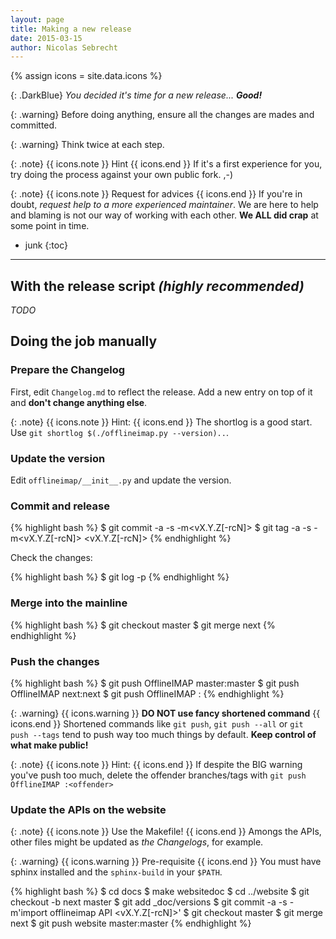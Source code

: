 ```yaml
---
layout: page
title: Making a new release
date: 2015-03-15
author: Nicolas Sebrecht
---
```

{% assign icons = site.data.icons %}


{: .DarkBlue}
*You decided it's time for a new release... **Good!***

{: .warning}
Before doing anything, ensure all the changes are mades and committed.

{: .warning}
Think twice at each step.

{: .note}
{{ icons.note }} Hint {{ icons.end }}
If it's a first experience for you, try doing the process against your own public fork. ,-)

{: .note}
{{ icons.note }} Request for advices {{ icons.end }}
If you're in doubt, *request help to a more experienced maintainer*. We are here to help and blaming is not our way of working with each other. **We ALL did crap** at some point in time.



* junk
{:toc}

---


## With the release script *(highly recommended)*

*TODO*

## Doing the job manually

### Prepare the Changelog

First, edit `Changelog.md` to reflect the release. Add a new entry on top of it and **don't change anything else**.

{: .note}
{{ icons.note }} Hint: {{ icons.end }}
The shortlog is a good start. Use `git shortlog $(./offlineimap.py --version)..`.

### Update the version

Edit `offlineimap/__init__.py` and update the version.

### Commit and release

{% highlight bash %}
$ git commit -a -s -m<vX.Y.Z[-rcN]>
$ git tag -a -s -m<vX.Y.Z[-rcN]> <vX.Y.Z[-rcN]>
{% endhighlight %}

Check the changes:

{% highlight bash %}
$ git log -p
{% endhighlight %}


### Merge into the mainline

{% highlight bash %}
$ git checkout master
$ git merge next
{% endhighlight %}


### Push the changes

{% highlight bash %}
$ git push OfflineIMAP master:master
$ git push OfflineIMAP next:next
$ git push OfflineIMAP <tag>:<tag>
{% endhighlight %}

{: .warning}
{{ icons.warning }} **DO NOT use fancy shortened command** {{ icons.end }}
Shortened commands like `git push`, `git push --all` or `git push --tags` tend to push way too much things by default. **Keep control of what make public!**

{: .note}
{{ icons.note }} Hint: {{ icons.end }}
If despite the BIG warning you've push too much, delete the offender branches/tags with
`git push OfflineIMAP :<offender>`

### Update the APIs on the website

{: .note}
{{ icons.note }} Use the Makefile! {{ icons.end }}
Amongs the APIs, other files might be updated as *the Changelogs*, for example.


{: .warning}
{{ icons.warning }} Pre-requisite {{ icons.end }}
You must have sphinx installed and the `sphinx-build` in your `$PATH`.

{% highlight bash %}
$ cd docs
$ make websitedoc
$ cd ../website
$ git checkout -b next master
$ git add _doc/versions
$ git commit -a -s -m'import offlineimap API <vX.Y.Z[-rcN]>'
$ git checkout master
$ git merge next
$ git push website master:master
{% endhighlight %}







<!--
vim: expandtab ts=2 :
-->
